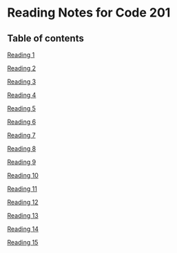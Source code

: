 # Reading Notes for Code 201

## Table of contents

[Reading 1]()

[Reading 2]()

[Reading 3]()

[Reading 4]()

[Reading 5]()

[Reading 6]()

[Reading 7]()

[Reading 8]()

[Reading 9]()

[Reading 10]()

[Reading 11]()

[Reading 12]()

[Reading 13]()

[Reading 14]()

[Reading 15]()
